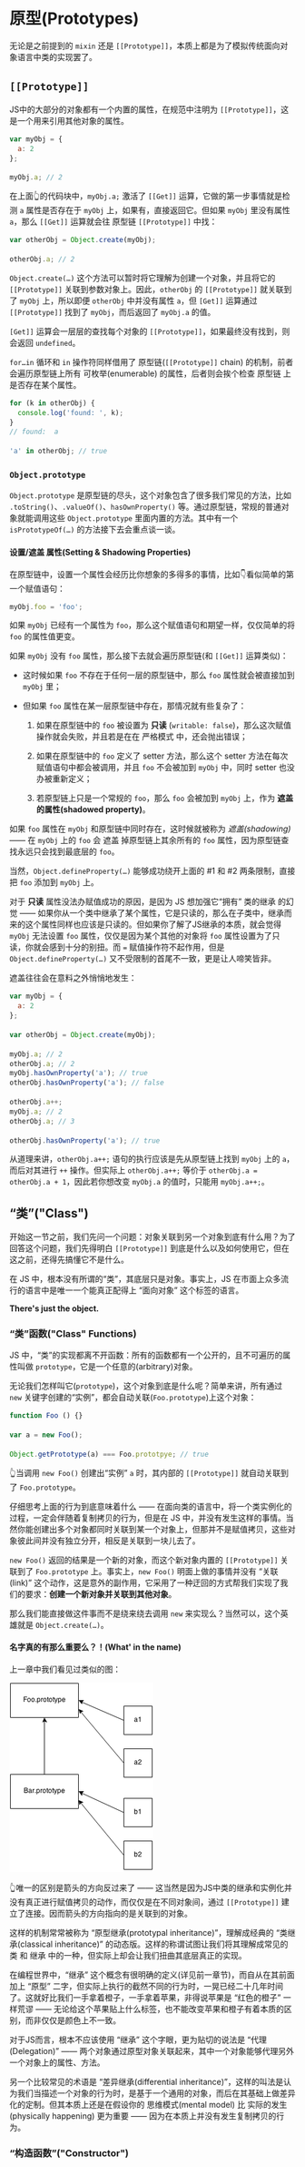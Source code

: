 # 原型(Prototypes)
无论是之前提到的 `mixin` 还是 `[[Prototype]]`，本质上都是为了模拟传统面向对象语言中类的实现罢了。

## `[[Prototype]]`
JS中的大部分的对象都有一个内置的属性，在规范中注明为 `[[Prototype]]`，这是一个用来引用其他对象的属性。

```js
var myObj = {
  a: 2
};

myObj.a; // 2
```

在上面👆的代码块中，`myObj.a;` 激活了 `[[Get]]` 运算，它做的第一步事情就是检测 `a` 属性是否存在于 `myObj` 上，如果有，直接返回它。但如果 `myObj` 里没有属性 `a`，那么 `[[Get]]` 运算就会往 原型链 `[[Prototype]]` 中找：

```js
var otherObj = Object.create(myObj);

otherObj.a; // 2
```

`Object.create(…)` 这个方法可以暂时将它理解为创建一个对象，并且将它的 `[[Prototype]]` 关联到参数对象上。因此，`otherObj` 的 `[[Prototype]]` 就关联到了 `myObj` 上，所以即便 `otherObj` 中并没有属性 `a`，但 `[Get]]` 运算通过 `[[Prototype]]` 找到了 `myObj`，而后返回了 `myObj.a` 的值。

`[Get]]` 运算会一层层的查找每个对象的 `[[Prototype]]`，如果最终没有找到，则会返回 `undefined`。

`for…in` 循环和 `in` 操作符同样借用了 原型链(`[[Prototype]]` chain) 的机制，前者会遍历原型链上所有 可枚举(enumerable) 的属性，后者则会挨个检查 原型链 上是否存在某个属性。

```js
for (k in otherObj) {
  console.log('found: ', k);
}
// found:  a

'a' in otherObj; // true
```

### `Object.prototype`
`Object.prototype` 是原型链的尽头，这个对象包含了很多我们常见的方法，比如 `.toString()`、`.valueOf()`、`hasOwnProperty()` 等。通过原型链，常规的普通对象就能调用这些 `Object.prototype` 里面内置的方法。其中有一个 `isPrototypeOf(…)` 的方法接下去会重点谈一谈。

#### 设置/遮盖 属性(Setting & Shadowing Properties)
在原型链中，设置一个属性会经历比你想象的多得多的事情，比如👇看似简单的第一个赋值语句：

```js
myObj.foo = 'foo';
```

如果 `myObj` 已经有一个属性为 `foo`，那么这个赋值语句和期望一样，仅仅简单的将 `foo` 的属性值更变。

如果 `myObj` 没有 `foo` 属性，那么接下去就会遍历原型链(和 `[[Get]]` 运算类似)：
  - 这时候如果 `foo` 不存在于任何一层的原型链中，那么 `foo` 属性就会被直接加到 `myObj` 里；
  
  - 但如果 `foo` 属性在某一层原型链中存在，那情况就有些复杂了：
      1. 如果在原型链中的 `foo` 被设置为 **只读** (`writable: false`)，那么这次赋值操作就会失败，并且若是在在 严格模式 中，还会抛出错误；

      2. 如果在原型链中的 `foo` 定义了 setter 方法，那么这个 setter 方法在每次赋值语句中都会被调用，并且 `foo` 不会被加到 `myObj` 中，同时 setter 也没办被重新定义；

      3. 若原型链上只是一个常规的 `foo`，那么 `foo` 会被加到 `myObj` 上，作为 **遮盖的属性(shadowed property)**。


如果 `foo` 属性在 `myObj` 和原型链中同时存在，这时候就被称为 *遮盖(shadowing)* —— 在 `myObj` 上的 `foo` 会 遮盖 掉原型链上其余所有的 `foo` 属性，因为原型链查找永远只会找到最底层的 `foo`。

当然，`Object.defineProperty(…)` 能够成功绕开上面的 #1 和 #2 两条限制，直接把 `foo` 添加到 `myObj` 上。

对于 **只读** 属性没法办赋值成功的原因，是因为 JS 想加强它“拥有” 类的继承 的幻觉 —— 如果你从一个类中继承了某个属性，它是只读的，那么在子类中，继承而来的这个属性同样也应该是只读的。但如果你了解了JS继承的本质，就会觉得 `myObj` 无法设置 `foo` 属性，仅仅是因为某个其他的对象将 `foo` 属性设置为了只读，你就会感到十分的别扭。而 `=` 赋值操作符不起作用，但是 `Object.defineProperty(…)` 又不受限制的首尾不一致，更是让人啼笑皆非。

遮盖往往会在意料之外悄悄地发生：

```js
var myObj = {
  a: 2
};

var otherObj = Object.create(myObj);

myObj.a; // 2
otherObj.a; // 2
myObj.hasOwnProperty('a'); // true
otherObj.hasOwnProperty('a'); // false

otherObj.a++;
myObj.a; // 2
otherObj.a; // 3

otherObj.hasOwnProperty('a'); // true
```

从道理来讲，`otherObj.a++;` 语句的执行应该是先从原型链上找到 `myObj` 上的 `a`，而后对其进行 `++` 操作。但实际上 `otherObj.a++;` 等价于 `otherObj.a = otherObj.a + 1`，因此若你想改变 `myObj.a` 的值时，只能用 `myObj.a++;`。

## “类”("Class")
开始这一节之前，我们先问一个问题：对象关联到另一个对象到底有什么用？为了回答这个问题，我们先得明白 `[[Prototype]]` 到底是什么以及如何使用它，但在这之前，还得先搞懂它不是什么。

在 JS 中，根本没有所谓的“类”，其底层只是对象。事实上，JS 在市面上众多流行的语言中是唯一一个能真正配得上 “面向对象” 这个标签的语言。

**There's just the object.**

### “类”函数("Class" Functions)
JS 中，“类”的实现都离不开函数：所有的函数都有一个公开的，且不可遍历的属性叫做 `prototype`，它是一个任意的(arbitrary)对象。

无论我们怎样叫它(`prototype`)，这个对象到底是什么呢？简单来讲，所有通过 `new` 关键字创建的“实例”，都会自动关联(`Foo.prototype`)上这个对象：

```js
function Foo () {}

var a = new Foo();

Object.getPrototype(a) === Foo.prototpye; // true
```

👆当调用 `new Foo()` 创建出“实例” `a` 时，其内部的 `[[Prototype]]` 就自动关联到了 `Foo.prototype`。

仔细思考上面的行为到底意味着什么 —— 在面向类的语言中，将一个类实例化的过程，一定会伴随着复制拷贝的行为，但是在 JS 中，并没有发生这样的事情。当然你能创建出多个对象都同时关联到某一个对象上，但那并不是赋值拷贝，这些对象彼此间并没有独立分开，相反是关联到一块儿去了。

`new Foo()` 返回的结果是一个新的对象，而这个新对象内置的 `[[Prototype]]` 关联到了 `Foo.prototype` 上。事实上，`new Foo()` 明面上做的事情并没有 “关联(link)” 这个动作，这是意外的副作用，它采用了一种迂回的方式帮我们实现了我们的要求：**创建一个新对象并关联到其他对象**。

那么我们能直接做这件事而不是绕来绕去调用 `new` 来实现么？当然可以，这个英雄就是 `Object.create(…)`。

#### 名字真的有那么重要么？！(What' in the name)
上一章中我们看见过类似的图：

![原型继承](./assets/prototype_what's_name.png)

👆唯一的区别是箭头的方向反过来了 —— 这当然是因为JS中类的继承和实例化并没有真正进行赋值拷贝的动作，而仅仅是在不同对象间，通过 `[[Prototype]]` 建立了连接。因而箭头的方向指向的是关联到的对象。

这样的机制常常被称为 “原型继承(prototypal inheritance)”，理解成经典的 “类继承(classical inheritance)” 的动态版。这样的称谓试图让我们将其理解成常见的 类 和 继承 中的一种，但实际上却会让我们扭曲其底层真正的实现。

在编程世界中，“继承” 这个概念有很明确的定义(详见前一章节)，而自从在其前面加上 “原型” 二字，但实际上执行的截然不同的行为时，一晃已经二十几年时间了。这就好比我们一手拿着橙子，一手拿着苹果，非得说苹果是 “红色的橙子” 一样荒谬 —— 无论给这个苹果贴上什么标签，也不能改变苹果和橙子有着本质的区别，而非仅仅是颜色上不一致。

对于JS而言，根本不应该使用 “继承” 这个字眼，更为贴切的说法是 “代理(Delegation)” —— 两个对象通过原型对象关联起来，其中一个对象能够代理另外一个对象上的属性、方法。

另一个比较常见的术语是 “差异继承(differential inheritance)”，这样的叫法是认为我们当描述一个对象的行为时，是基于一个通用的对象，而后在其基础上做差异化的定制。但其本质上还是在假设你的 思维模式(mental model) 比 实际的发生(physically happening) 更为重要 —— 因为在本质上并没有发生复制拷贝的行为。

### “构造函数”("Constructor")